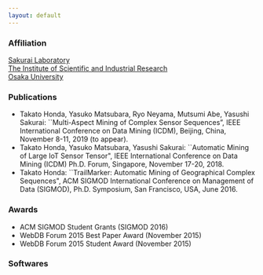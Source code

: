 ```yaml
---
layout: default
---
```


### Affiliation

[Sakurai Laboratory](https://www.dm.sanken.osaka-u.ac.jp)  
[The Institute of Scientific and Industrial Research](https://sanken.osaka-u.ac.jp/en/)  
[Osaka University](https://www.osaka-u.ac.jp/en/index.html)  

### Publications

*   Takato Honda, Yasuko Matsubara, Ryo Neyama, Mutsumi Abe, Yasushi Sakurai: ``Multi-Aspect Mining of Complex Sensor Sequences”, IEEE International Conference on Data Mining (ICDM), Beijing, China, November 8-11, 2019 (to appear).
*   Takato Honda, Yasuko Matsubara, Yasushi Sakurai: ``Automatic Mining of Large IoT Sensor Tensor", IEEE International Conference on Data Mining (ICDM) Ph.D. Forum, Singapore, November 17-20, 2018.
*   Takato Honda: ``TrailMarker: Automatic Mining of Geographical Complex Sequences", ACM SIGMOD International Conference on Management of Data (SIGMOD), Ph.D. Symposium, San Francisco, USA, June 2016.

### Awards

*   ACM SIGMOD Student Grants (SIGMOD 2016)
*   WebDB Forum 2015 Best Paper Award (November 2015)
*   WebDB Forum 2015 Student Award (November 2015)

### Softwares